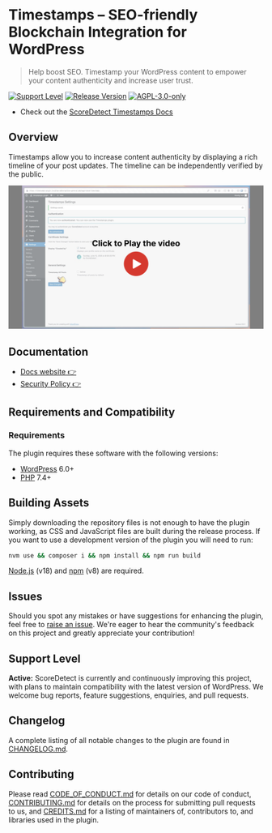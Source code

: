 # Timestamps – SEO-friendly Blockchain Integration for WordPress

> Help boost SEO. Timestamp your WordPress content to empower your content authenticity and increase user trust.

[![Support Level](https://img.shields.io/badge/support-active-green.svg)](#support-level) [![Release Version](https://img.shields.io/github/release/scoredetect/timestamps.svg)](https://github.com/scoredetect/timestamps/releases/latest) [![AGPL-3.0-only](https://img.shields.io/github/license/scoredetect/timestamps.svg)](https://github.com/scoredetect/timestamps/blob/develop/LICENSE.md)

* Check out the [ScoreDetect Timestamps Docs](https://docs.scoredetect.com/)

## Overview

Timestamps allow you to increase content authenticity by displaying a rich timeline of your post updates. The timeline can be independently verified by the public.

[![Plugin Walkthrough Video](https://github.com/scoredetect/timestamps/blob/develop/docs/readme-video-walkthrough.png)](https://www.youtube.com/watch?v=VLEu33H9jzs)

## Documentation

* [Docs website 👉](https://docs.scoredetect.com/)
* [Security Policy 👉](https://github.com/scoredetect/timestamps/blob/develop/SECURITY.md)

## Requirements and Compatibility

### Requirements

The plugin requires these software with the following versions:

* [WordPress](https://wordpress.org) 6.0+
* [PHP](https://php.net/) 7.4+

## Building Assets

Simply downloading the repository files is not enough to have the plugin working, as CSS and JavaScript files are built during the release process. If you want to use a development version of the plugin you will need to run:

```sh
nvm use && composer i && npm install && npm run build
```

[Node.js](https://nodejs.org/en/) (v18) and [npm](https://www.npmjs.com/) (v8) are required.

## Issues

Should you spot any mistakes or have suggestions for enhancing the plugin, feel free to [raise an issue](https://github.com/scoredetect/timestamps/issues?state=open). We're eager to hear the community's feedback on this project and greatly appreciate your contribution!

## Support Level

**Active:** ScoreDetect is currently and continuously improving this project, with plans to maintain compatibility with the latest version of WordPress. We welcome bug reports, feature suggestions, enquiries, and pull requests.

## Changelog

A complete listing of all notable changes to the plugin are found in [CHANGELOG.md](https://github.com/scoredetect/timestamps/blob/develop/CHANGELOG.md).

## Contributing

Please read [CODE_OF_CONDUCT.md](https://github.com/scoredetect/timestamps/blob/develop/CODE_OF_CONDUCT.md) for details on our code of conduct, [CONTRIBUTING.md](https://github.com/scoredetect/timestamps/blob/develop/CONTRIBUTING.md) for details on the process for submitting pull requests to us, and [CREDITS.md](https://github.com/scoredetect/timestamps/blob/develop/CREDITS.md) for a listing of maintainers of, contributors to, and libraries used in the plugin.
